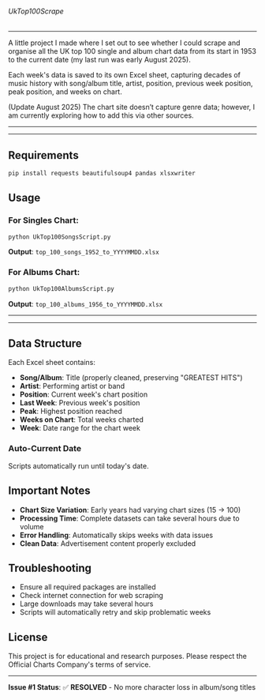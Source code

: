 ###### UkTop100Scrape ######



---

A little project I made where I set out to see whether I could scrape and organise all the UK top 100 single and album chart data from its start in 1953 to the current date (my last run was early August 2025).

Each week's data is saved to its own Excel sheet, capturing decades of music history with song/album title, artist, position, previous week position, peak position, and weeks on chart.

(Update August 2025) The chart site doesn’t capture genre data; however, I am currently exploring how to add this via other sources.

---



---

## Requirements

```bash
pip install requests beautifulsoup4 pandas xlsxwriter
```

## Usage

### For Singles Chart:
```bash
python UkTop100SongsScript.py
```
**Output**: `top_100_songs_1952_to_YYYYMMDD.xlsx`

### For Albums Chart:
```bash
python UkTop100AlbumsScript.py
```
**Output**: `top_100_albums_1956_to_YYYYMMDD.xlsx`

---



---

## Data Structure

Each Excel sheet contains:
- **Song/Album**: Title (properly cleaned, preserving "GREATEST HITS")
- **Artist**: Performing artist or band
- **Position**: Current week's chart position
- **Last Week**: Previous week's position
- **Peak**: Highest position reached
- **Weeks on Chart**: Total weeks charted
- **Week**: Date range for the chart week


### Auto-Current Date
Scripts automatically run until today's date.

## Important Notes

- **Chart Size Variation**: Early years had varying chart sizes (15 → 100)
- **Processing Time**: Complete datasets can take several hours due to volume
- **Error Handling**: Automatically skips weeks with data issues
- **Clean Data**: Advertisement content properly excluded



## Troubleshooting

- Ensure all required packages are installed
- Check internet connection for web scraping
- Large downloads may take several hours
- Scripts will automatically retry and skip problematic weeks

## License

This project is for educational and research purposes. Please respect the Official Charts Company's terms of service.

---

**Issue #1 Status**: ✅ **RESOLVED** - No more character loss in album/song titles
